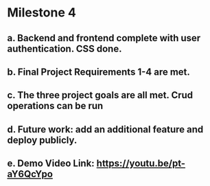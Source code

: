 # Milestone 4

## a. Backend and frontend complete with user authentication. CSS done. 
## b. Final Project Requirements 1-4 are met. 
## c. The three project goals are all met. Crud operations can be run
## d. Future work: add an additional feature and deploy publicly.
## e. Demo Video Link: https://youtu.be/pt-aY6QcYpo
